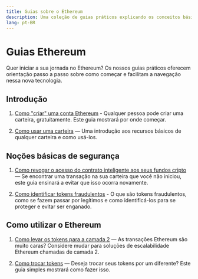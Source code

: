 ```yaml
---
title: Guias sobre o Ethereum
description: Uma coleção de guias práticos explicando os conceitos básicos de como usar o Ethereum para iniciantes.
lang: pt-BR
---
```


# Guias Ethereum

Quer iniciar a sua jornada no Ethereum? Os nossos guias práticos oferecem orientação passo a passo sobre como começar e facilitam a navegação nessa nova tecnologia.

## Introdução

1. [Como "criar" uma conta Ethereum](/guides/how-to-create-an-ethereum-account/) - Qualquer pessoa pode criar uma carteira, gratuitamente. Este guia mostrará por onde começar.

2. [Como usar uma carteira](/guides/how-to-use-a-wallet/) — Uma introdução aos recursos básicos de qualquer carteira e como usá-los.

## Noções básicas de segurança

1. [Como revogar o acesso do contrato inteligente aos seus fundos cripto](/guides/how-to-revoke-token-access/) — Se encontrar uma transação na sua carteira que você não iniciou, este guia ensinará a evitar que isso ocorra novamente.

2. [Como identificar tokens fraudulentos](/guides/how-to-id-scam-tokens/) - O que são tokens fraudulentos, como se fazem passar por legítimos e como identificá-los para se proteger e evitar ser enganado.

## Como utilizar o Ethereum

1. [Como levar os tokens para a camada 2](/guides/how-to-use-a-bridge/) — As transações Ethereum são muito caras? Considere mudar para soluções de escalabilidade Ethereum chamadas de camada 2.

2. [Como trocar tokens](/guides/how-to-swap-tokens/) — Deseja trocar seus tokens por um diferente? Este guia simples mostrará como fazer isso.
